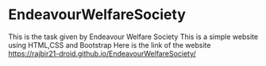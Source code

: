 # EndeavourWelfareSociety
This is the task given by Endeavour Welfare Society 
This is a simple website using HTML,CSS and Bootstrap
Here is the link of the website https://rajbir21-droid.github.io/EndeavourWelfareSociety/

